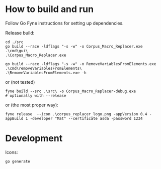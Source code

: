 # How to build and run

Follow Go Fyne instructions for setting up dependencies.

Release build:

```
cd ./src
go build --race -ldflags "-s -w" -o Corpus_Macro_Replacer.exe .\cmd\gui\
.\Corpus_Macro_Replacer.exe

go build --race -ldflags "-s -w" -o RemoveVariablesFromElements.exe .\cmd\removeVariablesFromElements\
.\RemoveVariablesFromElements.exe -h
```

or (not tested)

```
fyne build --src .\src\ -o Corpus_Macro_Replacer-debug.exe
# optionally with --release
```

or (the most proper way):

```
fyne release  --icon .\corpus_replacer_logo.png -appVersion 0.4 -appBuild 1 -developer "Mat" --certificate asda -password 1234
```

# Development

Icons:
```
go generate
```

